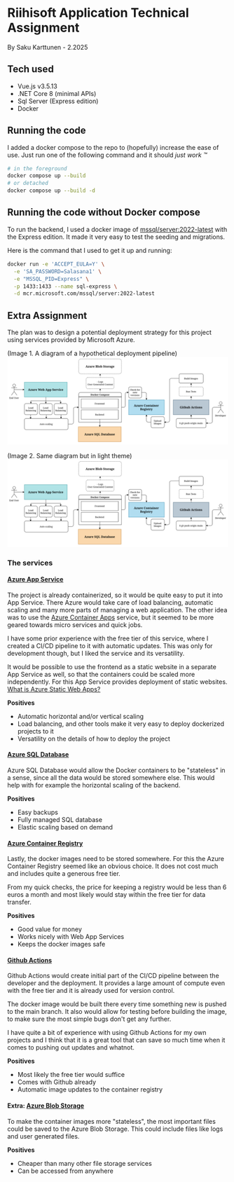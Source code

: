 # Riihisoft Application Technical Assignment

By Saku Karttunen - 2.2025

## Tech used

- Vue.js v3.5.13
- .NET Core 8 (minimal APIs)
- Sql Server (Express edition)
- Docker

## Running the code

I added a docker compose to the repo to (hopefully) increase the ease of use.
Just run one of the following command and it should _just work ™_

```bash
# in the foreground
docker compose up --build
# or detached
docker compose up --build -d
```

## Running the code without Docker compose

To run the backend, I used a docker image of [mssql/server:2022-latest](https://hub.docker.com/r/microsoft/mssql-server)
with the Express edition. It made it very easy to test the seeding and migrations.

Here is the command that I used to get it up and running:

```bash
docker run -e 'ACCEPT_EULA=Y' \
  -e 'SA_PASSWORD=Salasana1' \
  -e "MSSQL_PID=Express" \
  -p 1433:1433 --name sql-express \
  -d mcr.microsoft.com/mssql/server:2022-latest
```

## Extra Assignment

The plan was to design a potential deployment strategy for this project using
services provided by Microsoft Azure.

(Image 1. A diagram of a hypothetical deployment pipeline)
![Flow diagram of a hypothetical project pipeline](./riihisoft_azure_diagram.svg)

(Image 2. Same diagram but in light theme)
![Flow diagram of a hypothetical project pipeline](./riihisoft_azure_diagram_light.svg)

### The services

#### [Azure App Service](https://learn.microsoft.com/en-us/azure/app-service/)

The project is already containerized, so it would be quite easy to put it into 
App Service. There Azure would take care of load balancing, automatic scaling 
and many more parts of managing a web application. The other idea was to use the 
[Azure Container Apps](https://azure.microsoft.com/en-us/products/app-service/web)
service, but it seemed to be more geared towards micro services and quick jobs.

I have some prior experience with the free tier of this service, where I created 
a CI/CD pipeline to it with automatic updates. This was only for development 
though, but I liked the service and its versatility.

It would be possible to use the frontend as a static website in a separate
App Service as well, so that the containers could be scaled more independently.
For this App Service provides deployment of static websites. [What is Azure Static Web Apps?](https://learn.microsoft.com/en-us/azure/static-web-apps/overview)

**Positives**

- Automatic horizontal and/or vertical scaling
- Load balancing, and other tools make it very easy to deploy dockerized 
projects to it
- Versatility on the details of how to deploy the project

#### [Azure SQL Database](https://azure.microsoft.com/en-us/products/azure-sql/database)

Azure SQL Database would allow the Docker containers to be "stateless" in a 
sense, since all the data would be stored somewhere else. This would help with
for example the horizontal scaling of the backend.

**Positives**

- Easy backups
- Fully managed SQL database
- Elastic scaling based on demand

#### [Azure Container Registry](https://azure.microsoft.com/en-us/products/container-registry)

Lastly, the docker images need to be stored somewhere. For this the Azure 
Container Registry seemed like an obvious choice. It does not cost much and 
includes quite a generous free tier.

From my quick checks, the price for keeping a registry would be less than 6
euros a month and most likely would stay within the free tier for data transfer.

**Positives**

- Good value for money
- Works nicely with Web App Services
- Keeps the docker images safe

#### [Github Actions](https://github.com/features/actions)

Github Actions would create initial part of the CI/CD pipeline between the
developer and the deployment. It provides a large amount of compute even with
the free tier and it is already used for version control.

The docker image would be built there every time something new is pushed to the
main branch. It also would allow for testing before building the image, to make
sure the most simple bugs don't get any further.

I have quite a bit of experience with using Github Actions for my own projects
and I think that it is a great tool that can save so much time when it comes
to pushing out updates and whatnot.

**Positives**

- Most likely the free tier would suffice
- Comes with Github already
- Automatic image updates to the container registry

#### Extra: [Azure Blob Storage](https://learn.microsoft.com/en-us/azure/storage/blobs/storage-blobs-introduction)

To make the container images more "stateless", the most important files could be
saved to the Azure Blob Storage. This could include files like logs and user
generated files.

**Positives**

- Cheaper than many other file storage services
- Can be accessed from anywhere
